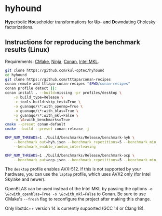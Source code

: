 # hyhound

**Hy**perbolic **Ho**useholder transformations for **U**p- a**n**d **D**owndating Cholesky factorizations.

## Instructions for reproducing the benchmark results (Linux)

Requirements: [CMake](https://cmake.org/), [Ninja](https://ninja-build.org/),
[Conan](https://conan.io/), [Intel MKL](https://www.intel.com/content/www/us/en/developer/tools/oneapi/onemkl-download.html).

```sh
git clone https://github.com/kul-optec/hyhound
cd hyhound
git clone https://github.com/tttapa/conan-recipes
conan remote add tttapa-conan-recipes "$PWD/conan-recipes"
conan profile detect ||:
conan install . --build=missing -pr profiles/desktop \
    -s build_type=Release \
    -c tools.build:skip_test=True \
    -o guanaqo/\*:with_openmp=True \
    -o guanaqo/\*:with_blas=True \
    -o guanaqo/\*:with_mkl=False \
    -o \&:with_benchmarks=True
cmake --preset conan-default
cmake --build --preset conan-release -j
```
```sh
OMP_NUM_THREADS=1 ./build/benchmarks/Release/benchmark-hyh \
    --benchmark_out=hyh.json --benchmark_repetitions=5 --benchmark_min_time=0.02s \
    --benchmark_enable_random_interleaving
```
```sh
OMP_NUM_THREADS=1 ./build/benchmarks/Release/benchmark-ocp \
    --benchmark_out=ocp.json --benchmark_repetitions=5 --benchmark_min_time=1000x
```

The `desktop` profile enables AVX-512. If this is not supported by your hardware,
you can use the `laptop` profile, which uses AVX2 only (for Intel Skylake and
newer).

OpenBLAS can be used instead of the Intel MKL by passing the options
`-o \&:with_openblas=True -o \&:with_mkl=False` to Conan. Be sure to use CMake's
`--fresh` flag to reconfigure the project after making this change.

Only libstdc++ version 14 is currently supported (GCC 14 or Clang 18).
